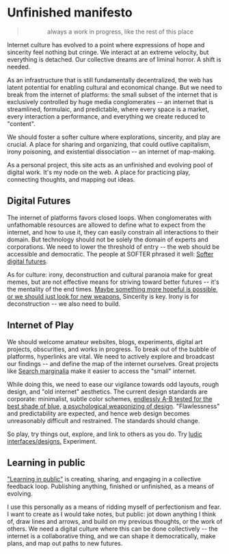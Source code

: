 <script>
  import Paragraph from '../../components/common/Paragraph.svelte';
</script>

# Unfinished manifesto
> always a work in progress, like the rest of this place

Internet culture has evolved to a point where expressions of hope and sincerity feel nothing but cringe. We interact at an extreme velocity, but everything is detached. Our collective dreams are of liminal horror. A shift is needed.

As an infrastructure that is still fundamentally decentralized, the web has latent potential for enabling cultural and economical change. But we need to break from the internet of platforms: the small subset of the internet that is exclusively controlled by huge media conglomerates -- an internet that is streamlined, formulaic, and predictable, where every space is a market, every interaction a performance, and everything we create reduced to "content". 

We should foster a softer culture where explorations, sincerity, and play are crucial. A place for sharing and organizing, that could outlive capitalism, irony poisoning, and existential dissociation -- an internet of map-making.

As a personal project, this site acts as an unfinished and evolving pool of digital work. It's my node on the web. A place for practicing play, connecting thoughts, and mapping out ideas.

## Digital Futures
The internet of platforms favors closed loops. When conglomerates with unfathomable resources are allowed to define what to expect from the internet, and how to use it, they can easily constrain all interactions to their domain. But technology should not be solely the domain of experts and corporations. We need to lower the threshold of entry -- the web should be accessible and democratic. The people at SOFTER phrased it well: [Softer digital futures](https://softer.website/softer "a cozy place").

As for culture: irony, deconstruction and cultural paranoia make for great memes, but are not effective means for striving toward better futures -- it's the mentality of the end times. 
[Maybe something more hopeful is possible](https://beforewegoblog.com/purity-and-futures-of-hard-work-by-ada-palmer/), [or we should just look for new weapons.](https://cidadeinseguranca.files.wordpress.com/2012/02/deleuze_control.pdf) Sincerity is key. Irony is for deconstruction -- we also need to build.

## Internet of Play
We should welcome amateur websites, blogs, experiments, digital art projects, obscurities, and works in progress. To break out of the bubble of platforms, hyperlinks are vital. We need to actively explore and broadcast our findings -- and define the map of the internet ourselves. Great projects like [Search marginalia](https://search.marginalia.nu/) make it easier to access the "small" internet.

While doing this, we need to ease our vigilance towards odd layouts, rough design, and "old internet" aesthetics. The current design standards are corporate: minimalist, subtle color schemes, [endlessly A-B tested for the best shade of blue](https://stopdesign.com/archive/2009/03/20/goodbye-google.html), [a psychological weaponizing of design](https://queue.acm.org/detail.cfm?id=3400901). "Flawlessness" and predictability are expected, and hence web design becomes unreasonably difficult and restrained. The standards should change. 

So play, try things out, explore, and link to others as you do. Try [ludic interfaces/designs.](https://en.wikipedia.org/wiki/Ludic_interface) Experiment.

## Learning in public
["Learning in public"](https://www.swyx.io/learn-in-public/) is creating, sharing, and engaging in a collective feedback loop. Publishing anything, finished or unfinished, as a means of evolving.

I use this personally as a means of ridding myself of perfectionism and fear. I want to create as I would take notes, but public: jot down anything I think of, draw lines and arrows, and build on my previous thoughts, or the work of others. We need a digital culture where this can be done collectively -- the internet is a collaborative thing, and we can shape it democratically, make plans, and map out paths to new futures.

<style>
  blockquote {
    padding-left: 0;
    text-align: center;
  }
</style>